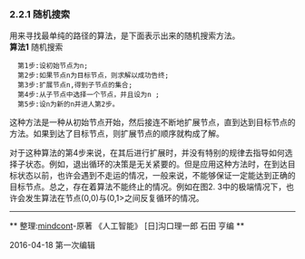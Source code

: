 ### 2.2.1 随机搜索
用来寻找最单纯的路径的算法，是下面表示出来的随机搜索方法。   
**算法1** 随机搜索    

      第1步:设初始节点为n;    
      第2步:如果节点n为目标节点，则求解以成功告终;    
      第3步:扩展节点n,得到子节点的集合;    
      第4步:从子节点中选择一个节点，并且设为n ;   
      第5步:设n为新的n并进人第2步。
      
这种方法是一种从初始节点开始，然后接连不断地扩展节点，直到达到目标节点的方法。如果到达了目标节点，则扩展节点的顺序就构成了解。

对于这种算法的第4步来说，在其后进行扩展时，并没有特别的规律去指导如何选择子状态。例如，退出循环的决策是无关紧要的。但是应用这种方法时，在到达目标状态以前，也许会遇到不走运的情况，一般来说，不能够保证一定能达到正确的目标节点。总之，存在着算法不能终止的情况。例如在图2. 3中的极端情况下，也许会发生算法在节点(0,0)与(0,1>之间反复循环的情况。

---
** 整理:[mindcont](https://github.com/mindcont)-原著 《人工智能》 [日]沟口理一郎 石田 亨编 **

2016-04-18 第一次编辑